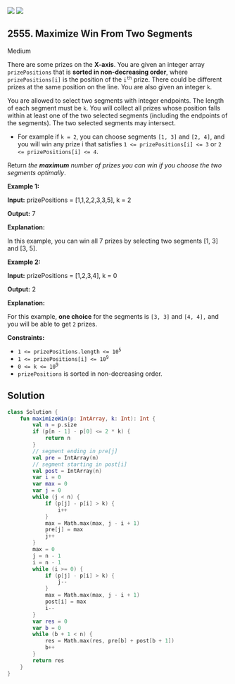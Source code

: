 [![](https://img.shields.io/github/stars/javadev/LeetCode-in-Kotlin?label=Stars&style=flat-square)](https://github.com/javadev/LeetCode-in-Kotlin)
[![](https://img.shields.io/github/forks/javadev/LeetCode-in-Kotlin?label=Fork%20me%20on%20GitHub%20&style=flat-square)](https://github.com/javadev/LeetCode-in-Kotlin/fork)

## 2555\. Maximize Win From Two Segments

Medium

There are some prizes on the **X-axis**. You are given an integer array `prizePositions` that is **sorted in non-decreasing order**, where `prizePositions[i]` is the position of the <code>i<sup>th</sup></code> prize. There could be different prizes at the same position on the line. You are also given an integer `k`.

You are allowed to select two segments with integer endpoints. The length of each segment must be `k`. You will collect all prizes whose position falls within at least one of the two selected segments (including the endpoints of the segments). The two selected segments may intersect.

*   For example if `k = 2`, you can choose segments `[1, 3]` and `[2, 4]`, and you will win any prize i that satisfies `1 <= prizePositions[i] <= 3` or `2 <= prizePositions[i] <= 4`.

Return _the **maximum** number of prizes you can win if you choose the two segments optimally_.

**Example 1:**

**Input:** prizePositions = [1,1,2,2,3,3,5], k = 2

**Output:** 7

**Explanation:**

In this example, you can win all 7 prizes by selecting two segments [1, 3] and [3, 5].

**Example 2:**

**Input:** prizePositions = [1,2,3,4], k = 0

**Output:** 2

**Explanation:**

For this example, **one choice** for the segments is `[3, 3]` and `[4, 4],` and you will be able to get `2` prizes.

**Constraints:**

*   <code>1 <= prizePositions.length <= 10<sup>5</sup></code>
*   <code>1 <= prizePositions[i] <= 10<sup>9</sup></code>
*   <code>0 <= k <= 10<sup>9</sup></code>
*   `prizePositions` is sorted in non-decreasing order.

## Solution

```kotlin
class Solution {
    fun maximizeWin(p: IntArray, k: Int): Int {
        val n = p.size
        if (p[n - 1] - p[0] <= 2 * k) {
            return n
        }
        // segment ending in pre[j]
        val pre = IntArray(n)
        // segment starting in post[i]
        val post = IntArray(n)
        var i = 0
        var max = 0
        var j = 0
        while (j < n) {
            if (p[j] - p[i] > k) {
                i++
            }
            max = Math.max(max, j - i + 1)
            pre[j] = max
            j++
        }
        max = 0
        j = n - 1
        i = n - 1
        while (i >= 0) {
            if (p[j] - p[i] > k) {
                j--
            }
            max = Math.max(max, j - i + 1)
            post[i] = max
            i--
        }
        var res = 0
        var b = 0
        while (b + 1 < n) {
            res = Math.max(res, pre[b] + post[b + 1])
            b++
        }
        return res
    }
}
```